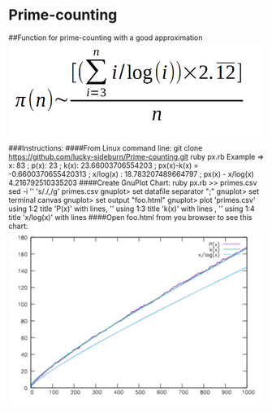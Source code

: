 # Prime-counting
##Function for prime-counting with a good approximation
![Alt text](https://raw.githubusercontent.com/lucky-sideburn/Prime-counting/master/kappa.png)
###Instructions:
####From Linux command line:
    git clone https://github.com/lucky-sideburn/Prime-counting.git
    ruby px.rb
    Example => x: 83 ; p(x): 23 ; k(x): 23.66003706554203 ; px(x)-k(x) = -0.6600370655420313 ; x/log(x) : 18.783207489664797 ; px(x) - x/log(x) 4.216792510335203
####Create GnuPlot Chart:
    ruby px.rb >> primes.csv 
    sed -i '' 's/\./,/g' primes.csv 
    gnuplot> set datafile separator ";"
    gnuplot> set terminal canvas
    gnuplot> set output "foo.html"
    gnuplot> plot 'primes.csv' using 1:2 title 'P(x)' with lines, '' using 1:3 title 'k(x)' with lines , '' using 1:4 title 'x/log(x)' with lines
####Open foo.html from you browser to see this chart:
![Alt text](https://raw.githubusercontent.com/lucky-sideburn/Prime-counting/master/gnuplot.png "Gnuplot chart")
